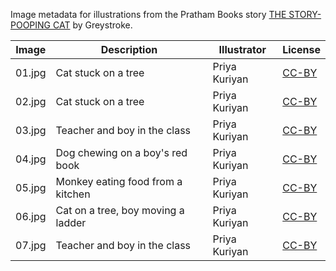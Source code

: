Image metadata for illustrations from the Pratham Books story [THE STORY-POOPING CAT](https://storyweaver.org.in/stories/1890-the-story-pooping-cat) by Greystroke.

Image | Description | Illustrator | License
----- | ----------- | ----------- | -------
01.jpg | Cat stuck on a tree | Priya Kuriyan | [CC-BY](https://creativecommons.org/licenses/by/4.0/)
02.jpg | Cat stuck on a tree | Priya Kuriyan | [CC-BY](https://creativecommons.org/licenses/by/4.0/)
03.jpg | Teacher and boy in the class | Priya Kuriyan | [CC-BY](https://creativecommons.org/licenses/by/4.0/)
04.jpg | Dog chewing on a boy's red book | Priya Kuriyan | [CC-BY](https://creativecommons.org/licenses/by/4.0/)
05.jpg | Monkey eating food from a kitchen | Priya Kuriyan | [CC-BY](https://creativecommons.org/licenses/by/4.0/)
06.jpg | Cat on a tree, boy moving a ladder | Priya Kuriyan | [CC-BY](https://creativecommons.org/licenses/by/4.0/)
07.jpg | Teacher and boy in the class | Priya Kuriyan | [CC-BY](https://creativecommons.org/licenses/by/4.0/)